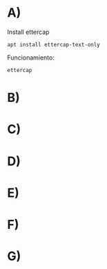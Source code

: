 # A)
Install ettercap
```
apt install ettercap-text-only
```
Funcionamiento:
```
ettercap 
```
# B)
# C)
# D)
# E)
# F)
# G)